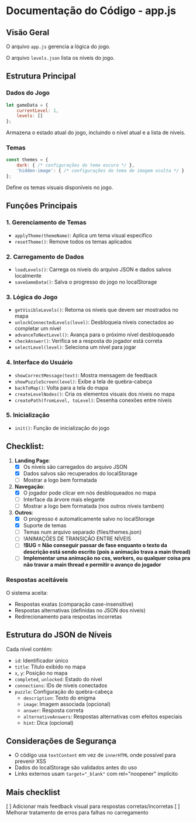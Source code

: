 # Documentação do Código - app.js

## Visão Geral
O arquivo `app.js` gerencia a lógica do jogo.

O arquivo `levels.json` lista os níveis do jogo.  

## Estrutura Principal

### Dados do Jogo
```javascript
let gameData = {
    currentLevel: 1,
    levels: []
};
```
Armazena o estado atual do jogo, incluindo o nível atual e a lista de níveis.

### Temas
```javascript
const themes = {
    dark: { /* configurações do tema escuro */ },
    'hidden-image': { /* configurações do tema de imagem oculta */ }
};
```
Define os temas visuais disponíveis no jogo.

## Funções Principais

### 1. Gerenciamento de Temas
- `applyTheme(themeName)`: Aplica um tema visual específico
- `resetTheme()`: Remove todos os temas aplicados

### 2. Carregamento de Dados
- `loadLevels()`: Carrega os níveis do arquivo JSON e dados salvos localmente
- `saveGameData()`: Salva o progresso do jogo no localStorage

### 3. Lógica do Jogo
- `getVisibleLevels()`: Retorna os níveis que devem ser mostrados no mapa
- `unlockConnectedLevels(level)`: Desbloqueia níveis conectados ao completar um nível
- `advanceToNextLevel()`: Avança para o próximo nível desbloqueado
- `checkAnswer()`: Verifica se a resposta do jogador está correta
- `selectLevel(level)`: Seleciona um nível para jogar

### 4. Interface do Usuário
- `showCorrectMessage(text)`: Mostra mensagem de feedback
- `showPuzzleScreen(level)`: Exibe a tela de quebra-cabeça
- `backToMap()`: Volta para a tela do mapa
- `createLevelNodes()`: Cria os elementos visuais dos níveis no mapa
- `createPath(fromLevel, toLevel)`: Desenha conexões entre níveis

### 5. Inicialização
- `init()`: Função de inicialização do jogo

## Checklist:

1. **Landing Page**:
   - [x] Os níveis são carregados do arquivo JSON
   - [x] Dados salvos são recuperados do localStorage
   - [ ] Mostrar a logo bem formatada

2. **Navegação**:
   - [x] O jogador pode clicar em nós desbloqueados no mapa
   - [ ] Interface da árvore mais elegante
   - [ ] Mostrar a logo bem formatada (nos outros níveis tambem)

3. **Outros**:
   - [x] O progresso é automaticamente salvo no localStorage
   - [x] Suporte de temas
   - [ ] Temas num arquivo separado (files/themes.json)
   - [ ] !ANIMAÇÕES DE TRANSIÇÃO ENTRE NÍVEIS
   - [ ] **!BUG = Não conseguir passar de fase enquanto o texto da descrição está sendo escrito (pois a animação trava a main thread)**
   - [ ] **Implementar uma animação no css, workers, ou qualquer coisa pra não travar a main thread e permitir o avanço do jogador**

### Respostas aceitáveis
O sistema aceita:
- Respostas exatas (comparação case-insensitive)
- Respostas alternativas (definidas no JSON dos níveis)
- Redirecionamento para respostas incorretas

## Estrutura do JSON de Níveis
Cada nível contém:
- `id`: Identificador único
- `title`: Título exibido no mapa
- `x`, `y`: Posição no mapa
- `completed`, `unlocked`: Estado do nível
- `connections`: IDs de níveis conectados
- `puzzle`: Configuração do quebra-cabeça
  - `description`: Texto do enigma
  - `image`: Imagem associada (opcional)
  - `answer`: Resposta correta
  - `alternativeAnswers`: Respostas alternativas com efeitos especiais
  - `hint`: Dica (opcional)

## Considerações de Segurança
- O código usa `textContent` em vez de `innerHTML` onde possível para prevenir XSS
- Dados do localStorage são validados antes do uso
- Links externos usam `target="_blank"` com rel="noopener" implícito

## Mais checklist
[ ] Adicionar mais feedback visual para respostas corretas/incorretas
[ ] Melhorar tratamento de erros para falhas no carregamento
